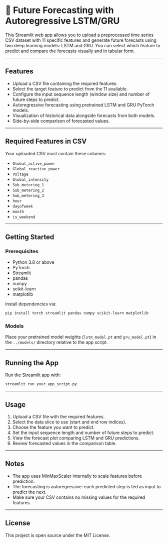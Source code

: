# 🔮 Future Forecasting with Autoregressive LSTM/GRU

This Streamlit web app allows you to upload a preprocessed time series CSV dataset with 11 specific features and generate future forecasts using two deep learning models: LSTM and GRU. You can select which feature to predict and compare the forecasts visually and in tabular form.

---

## Features

- Upload a CSV file containing the required features.
- Select the target feature to predict from the 11 available.
- Configure the input sequence length (window size) and number of future steps to predict.
- Autoregressive forecasting using pretrained LSTM and GRU PyTorch models.
- Visualization of historical data alongside forecasts from both models.
- Side-by-side comparison of forecasted values.

---

## Required Features in CSV

Your uploaded CSV must contain these columns:

- `Global_active_power`
- `Global_reactive_power`
- `Voltage`
- `Global_intensity`
- `Sub_metering_1`
- `Sub_metering_2`
- `Sub_metering_3`
- `hour`
- `dayofweek`
- `month`
- `is_weekend`

---

## Getting Started

### Prerequisites

- Python 3.8 or above
- PyTorch
- Streamlit
- pandas
- numpy
- scikit-learn
- matplotlib

Install dependencies via:

```bash
pip install torch streamlit pandas numpy scikit-learn matplotlib
````

### Models

Place your pretrained model weights (`lstm_model.pt` and `gru_model.pt`) in the `../models/` directory relative to the app script.

---

## Running the App

Run the Streamlit app with:

```bash
streamlit run your_app_script.py
```

---

## Usage

1. Upload a CSV file with the required features.
2. Select the data slice to use (start and end row indices).
3. Choose the feature you want to predict.
4. Set the input sequence length and number of future steps to predict.
5. View the forecast plot comparing LSTM and GRU predictions.
6. Review forecasted values in the comparison table.

---

## Notes

* The app uses MinMaxScaler internally to scale features before prediction.
* The forecasting is autoregressive: each predicted step is fed as input to predict the next.
* Make sure your CSV contains no missing values for the required features.

---

## License

This project is open source under the MIT License.

